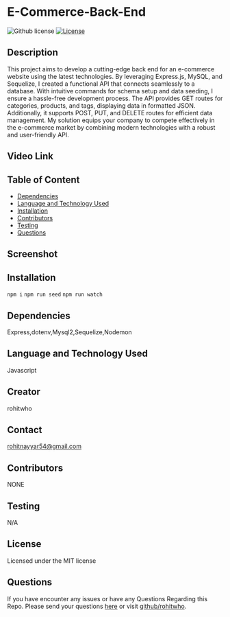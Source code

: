 # E-Commerce-Back-End

![Github license](https://img.shields.io/badge/license-MIT-red.svg)
[![License](https://img.shields.io/badge/License-MIT-blue.svg)](https://opensource.org/licenses/MIT)

## Description

This project aims to develop a cutting-edge back end for an e-commerce website using the latest technologies. By leveraging Express.js, MySQL, and Sequelize, I created a functional API that connects seamlessly to a database. With intuitive commands for schema setup and data seeding, I ensure a hassle-free development process. The API provides GET routes for categories, products, and tags, displaying data in formatted JSON. Additionally, it supports POST, PUT, and DELETE routes for efficient data management. My solution equips your company to compete effectively in the e-commerce market by combining modern technologies with a robust and user-friendly API.

## Video Link

## Table of Content

- [Dependencies](#dependencies)
- [Language and Technology Used](#language-and-technology-used)
- [Installation](#installation)
- [Contributors](#contributors)
- [Testing](#testing)
- [Questions](#questions)

## Screenshot

## Installation

`npm i`
`npm run seed`
`npm run watch`

## Dependencies

Express,dotenv,Mysql2,Sequelize,Nodemon

## Language and Technology Used

Javascript

## Creator

rohitwho

## Contact

rohitnayyar54@gmail.com

## Contributors

NONE

## Testing

N/A

## License

Licensed under the MIT license

## Questions

If you have encounter any issues or have any Questions Regarding this Repo. Please send your questions [here](mailto:rohitnayyar54@gmail.com?subject=[GitHub]%20Dev%20Connect) or visit [github/rohitwho](https://github.com/rohitwho).
